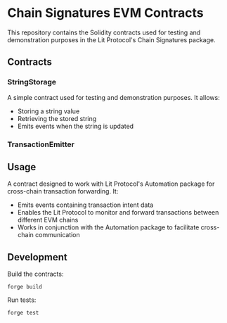 # Chain Signatures EVM Contracts

This repository contains the Solidity contracts used for testing and demonstration purposes in the Lit Protocol's Chain Signatures package.

## Contracts

### StringStorage
A simple contract used for testing and demonstration purposes. It allows:
- Storing a string value
- Retrieving the stored string
- Emits events when the string is updated

### TransactionEmitter

## Usage
A contract designed to work with Lit Protocol's Automation package for cross-chain transaction forwarding. It:
- Emits events containing transaction intent data
- Enables the Lit Protocol to monitor and forward transactions between different EVM chains
- Works in conjunction with the Automation package to facilitate cross-chain communication

## Development

Build the contracts:
```shell
forge build
```

Run tests:
```shell
forge test
```



